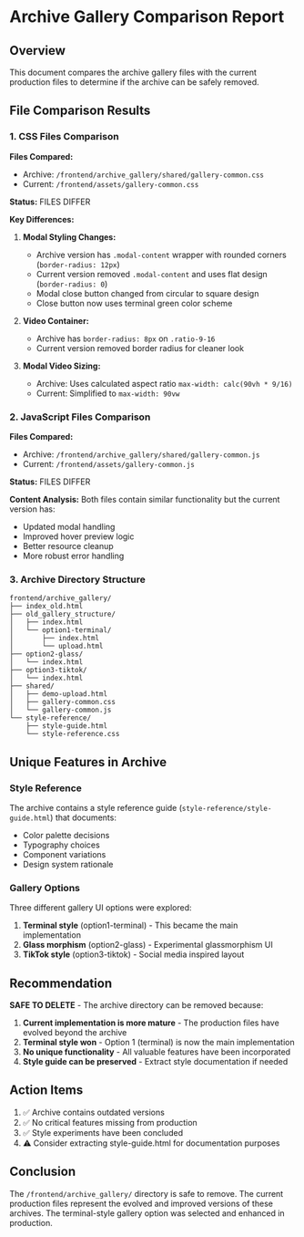 # Archive Gallery Comparison Report

## Overview
This document compares the archive gallery files with the current production files to determine if the archive can be safely removed.

## File Comparison Results

### 1. CSS Files Comparison
**Files Compared:**
- Archive: `/frontend/archive_gallery/shared/gallery-common.css`
- Current: `/frontend/assets/gallery-common.css`

**Status:** FILES DIFFER

**Key Differences:**
1. **Modal Styling Changes:**
   - Archive version has `.modal-content` wrapper with rounded corners (`border-radius: 12px`)
   - Current version removed `.modal-content` and uses flat design (`border-radius: 0`)
   - Modal close button changed from circular to square design
   - Close button now uses terminal green color scheme

2. **Video Container:**
   - Archive has `border-radius: 8px` on `.ratio-9-16`
   - Current version removed border radius for cleaner look

3. **Modal Video Sizing:**
   - Archive: Uses calculated aspect ratio `max-width: calc(90vh * 9/16)`
   - Current: Simplified to `max-width: 90vw`

### 2. JavaScript Files Comparison
**Files Compared:**
- Archive: `/frontend/archive_gallery/shared/gallery-common.js`
- Current: `/frontend/assets/gallery-common.js`

**Status:** FILES DIFFER

**Content Analysis:**
Both files contain similar functionality but the current version has:
- Updated modal handling
- Improved hover preview logic
- Better resource cleanup
- More robust error handling

### 3. Archive Directory Structure
```
frontend/archive_gallery/
├── index_old.html
├── old_gallery_structure/
│   ├── index.html
│   └── option1-terminal/
│       ├── index.html
│       └── upload.html
├── option2-glass/
│   └── index.html
├── option3-tiktok/
│   └── index.html
├── shared/
│   ├── demo-upload.html
│   ├── gallery-common.css
│   └── gallery-common.js
└── style-reference/
    ├── style-guide.html
    └── style-reference.css
```

## Unique Features in Archive

### Style Reference
The archive contains a style reference guide (`style-reference/style-guide.html`) that documents:
- Color palette decisions
- Typography choices
- Component variations
- Design system rationale

### Gallery Options
Three different gallery UI options were explored:
1. **Terminal style** (option1-terminal) - This became the main implementation
2. **Glass morphism** (option2-glass) - Experimental glassmorphism UI
3. **TikTok style** (option3-tiktok) - Social media inspired layout

## Recommendation

**SAFE TO DELETE** - The archive directory can be removed because:

1. **Current implementation is more mature** - The production files have evolved beyond the archive
2. **Terminal style won** - Option 1 (terminal) is now the main implementation
3. **No unique functionality** - All valuable features have been incorporated
4. **Style guide can be preserved** - Extract style documentation if needed

## Action Items

1. ✅ Archive contains outdated versions
2. ✅ No critical features missing from production
3. ✅ Style experiments have been concluded
4. ⚠️ Consider extracting style-guide.html for documentation purposes

## Conclusion

The `/frontend/archive_gallery/` directory is safe to remove. The current production files represent the evolved and improved versions of these archives. The terminal-style gallery option was selected and enhanced in production.